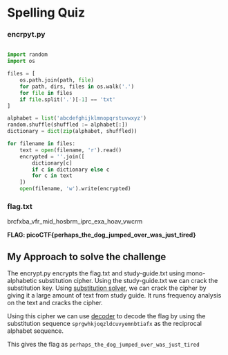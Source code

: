 # Spelling Quiz

### encrpyt.py
```python

import random
import os

files = [
    os.path.join(path, file)
    for path, dirs, files in os.walk('.')
    for file in files
    if file.split('.')[-1] == 'txt'
]

alphabet = list('abcdefghijklmnopqrstuvwxyz')
random.shuffle(shuffled := alphabet[:])
dictionary = dict(zip(alphabet, shuffled))

for filename in files:
    text = open(filename, 'r').read()
    encrypted = ''.join([
        dictionary[c]
        if c in dictionary else c
        for c in text
    ])
    open(filename, 'w').write(encrypted)
```
### flag.txt
brcfxba_vfr_mid_hosbrm_iprc_exa_hoav_vwcrm

**FLAG: picoCTF{perhaps_the_dog_jumped_over_was_just_tired}**

## My Approach to solve the challenge

The encrypt.py encrypts the flag.txt and study-guide.txt using mono-alphabetic substitution cipher. Using the study-guide.txt we can crack the substitution key.
Using [substitution solver](https://www.guballa.de/substitution-solver), we can crack the cipher by giving it a large amount of text from study guide. It runs frequency analysis on the text and cracks the cipher.

Using this cipher we can use [decoder](https://www.dcode.fr/monoalphabetic-substitution) to decode the flag by using the substitution sequence `sprgwhkjoqzldcuvyemnbtiafx` as the reciprocal alphabet sequence.

This gives the flag as `perhaps_the_dog_jumped_over_was_just_tired`

